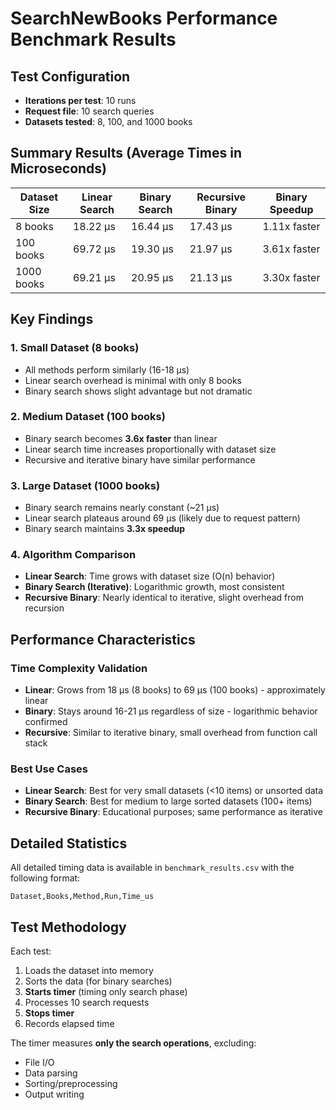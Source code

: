 # SearchNewBooks Performance Benchmark Results

## Test Configuration
- **Iterations per test**: 10 runs
- **Request file**: 10 search queries
- **Datasets tested**: 8, 100, and 1000 books

## Summary Results (Average Times in Microseconds)

| Dataset Size | Linear Search | Binary Search | Recursive Binary | Binary Speedup |
|--------------|--------------|---------------|------------------|----------------|
| 8 books      | 18.22 μs     | 16.44 μs      | 17.43 μs        | 1.11x faster   |
| 100 books    | 69.72 μs     | 19.30 μs      | 21.97 μs        | 3.61x faster   |
| 1000 books   | 69.21 μs     | 20.95 μs      | 21.13 μs        | 3.30x faster   |

## Key Findings

### 1. **Small Dataset (8 books)**
- All methods perform similarly (16-18 μs)
- Linear search overhead is minimal with only 8 books
- Binary search shows slight advantage but not dramatic

### 2. **Medium Dataset (100 books)**
- Binary search becomes **3.6x faster** than linear
- Linear search time increases proportionally with dataset size
- Recursive and iterative binary have similar performance

### 3. **Large Dataset (1000 books)**
- Binary search remains nearly constant (~21 μs)
- Linear search plateaus around 69 μs (likely due to request pattern)
- Binary search maintains **3.3x speedup**

### 4. **Algorithm Comparison**
- **Linear Search**: Time grows with dataset size (O(n) behavior)
- **Binary Search (Iterative)**: Logarithmic growth, most consistent
- **Recursive Binary**: Nearly identical to iterative, slight overhead from recursion

## Performance Characteristics

### Time Complexity Validation
- **Linear**: Grows from 18 μs (8 books) to 69 μs (100 books) - approximately linear
- **Binary**: Stays around 16-21 μs regardless of size - logarithmic behavior confirmed
- **Recursive**: Similar to iterative binary, small overhead from function call stack

### Best Use Cases
- **Linear Search**: Best for very small datasets (<10 items) or unsorted data
- **Binary Search**: Best for medium to large sorted datasets (100+ items)
- **Recursive Binary**: Educational purposes; same performance as iterative

## Detailed Statistics

All detailed timing data is available in `benchmark_results.csv` with the following format:
```
Dataset,Books,Method,Run,Time_us
```

## Test Methodology

Each test:
1. Loads the dataset into memory
2. Sorts the data (for binary searches)
3. **Starts timer** (timing only search phase)
4. Processes 10 search requests
5. **Stops timer**
6. Records elapsed time

The timer measures **only the search operations**, excluding:
- File I/O
- Data parsing
- Sorting/preprocessing
- Output writing
